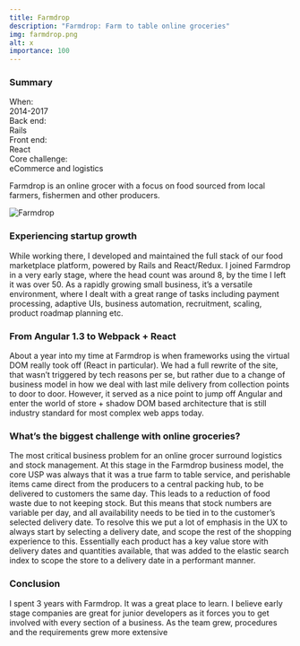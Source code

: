 ```yaml
---
title: Farmdrop
description: "Farmdrop: Farm to table online groceries"
img: farmdrop.png
alt: x
importance: 100
---
```


### Summary

<div class="grid grid-cols-3">
  <div class="font-bold">When:</div>
  <div class="col-span-2">2014-2017</div>
</div>
<div class="grid grid-cols-3">
  <div class="font-bold">Back end:</div>
  <div class="col-span-2">Rails</div>
</div>
<div class="grid grid-cols-3">
  <div class="font-bold">Front end:</div>
  <div class="col-span-2">React</div>
</div>
<div class="grid grid-cols-3">
  <div class="font-bold">Core challenge:</div>
  <div class="col-span-2">eCommerce and logistics</div>
</div>

Farmdrop is an online grocer with a focus on food sourced from local farmers,
fishermen and other producers.


![Farmdrop](screenshots/farmdrop.webp)

### Experiencing startup growth

While working there, I developed and maintained
the full stack of our food marketplace platform, powered by Rails and
React/Redux. I joined Farmdrop in a very early stage, where the head count was
around 8, by the time I left it was over 50. As a rapidly growing small
business, it’s a versatile environment, where I dealt with a great range of
tasks including payment processing, adaptive UIs, business automation,
recruitment, scaling, product roadmap planning etc. 

### From Angular 1.3 to Webpack + React

About a year into my time at Farmdrop is
when frameworks using the virtual DOM really took off (React in particular). We
had a full rewrite of the site, that wasn’t triggered by tech reasons per se,
but rather due to a change of business model in how we deal with last mile
delivery from collection points to door to door. However, it served as a nice
point to jump off Angular and enter the world of store + shadow DOM based
architecture that is still industry standard for most complex web apps today.

### What’s the biggest challenge with online groceries?

The most critical
business problem for an online grocer surround logistics and stock management.
At this stage in the Farmdrop business model, the core USP was always that it
was a true farm to table service, and perishable items came direct from the
producers to a central packing hub, to be delivered to customers the same day.
This leads to a reduction of food waste due to not keeping stock. But this
means that stock numbers are variable per day, and all availability needs to be
tied in to the customer’s selected delivery date.  To resolve this we put a lot
of emphasis in the UX to always start by selecting a delivery date, and scope
the rest of the shopping experience to this. Essentially each product has a key
value store with delivery dates and quantities available, that was added to the
elastic search index to scope the store to a delivery date in a performant
manner.

### Conclusion

I spent 3 years with Farmdrop. It was a great place to learn. I
believe early stage companies are great for junior developers as it forces you
to get involved with every section of a business. As the team grew, procedures
and the requirements grew more extensive

